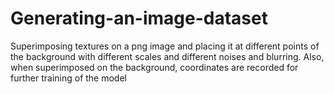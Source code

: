 # Generating-an-image-dataset
Superimposing textures on a png image and placing it at different points of the background with different scales and different noises and blurring. Also, when superimposed on the background, coordinates are recorded for further training of the model
